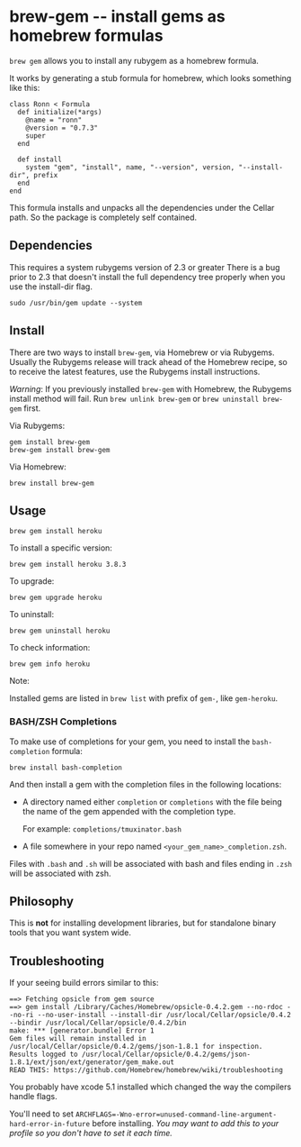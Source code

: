 brew-gem -- install gems as homebrew formulas
=============================================

`brew gem` allows you to install any rubygem as a homebrew formula.

It works by generating a stub formula for homebrew, which looks something like this:

    class Ronn < Formula
      def initialize(*args)
        @name = "ronn"
        @version = "0.7.3"
        super
      end

      def install
        system "gem", "install", name, "--version", version, "--install-dir", prefix
      end
    end

This formula installs and unpacks all the dependencies under the Cellar path. So the package is completely self contained.


Dependencies
------------
This requires a system rubygems version of 2.3 or greater
There is a bug prior to 2.3 that doesn't install the full dependency tree properly when you use the install-dir flag.

```
sudo /usr/bin/gem update --system
```


Install
-------

There are two ways to install `brew-gem`, via Homebrew or via Rubygems. Usually
the Rubygems release will track ahead of the Homebrew recipe, so to receive the
latest features, use the Rubygems install instructions.

*Warning*: If you previously installed `brew-gem` with Homebrew, the Rubygems
install method will fail. Run `brew unlink brew-gem` or `brew uninstall
brew-gem` first.

Via Rubygems:

    gem install brew-gem
    brew-gem install brew-gem

Via Homebrew:

    brew install brew-gem


Usage
-----

    brew gem install heroku

To install a specific version:

    brew gem install heroku 3.8.3
    
To upgrade:

    brew gem upgrade heroku
    
To uninstall:

    brew gem uninstall heroku

To check information:

    brew gem info heroku

Note:

Installed gems are listed in `brew list` with prefix of `gem-`,
like `gem-heroku`.

### BASH/ZSH Completions

To make use of completions for your gem, you need to install the
`bash-completion` formula:

    brew install bash-completion

And then install a gem with the completion files in the following locations:

* A directory named either `completion` or `completions` with the file being
  the name of the gem appended with the completion type.

  For example:  `completions/tmuxinator.bash`
* A file somewhere in your repo named `<your_gem_name>_completion.zsh`.

Files with `.bash` and `.sh` will be associated with bash and files ending in
`.zsh` will be associated with zsh.


Philosophy
----------

This is **not** for installing development libraries, but for standalone binary tools that you want system wide.


Troubleshooting
----------

If your seeing build errors similar to this:
```shell
==> Fetching opsicle from gem source
==> gem install /Library/Caches/Homebrew/opsicle-0.4.2.gem --no-rdoc --no-ri --no-user-install --install-dir /usr/local/Cellar/opsicle/0.4.2 --bindir /usr/local/Cellar/opsicle/0.4.2/bin
make: *** [generator.bundle] Error 1
Gem files will remain installed in /usr/local/Cellar/opsicle/0.4.2/gems/json-1.8.1 for inspection.
Results logged to /usr/local/Cellar/opsicle/0.4.2/gems/json-1.8.1/ext/json/ext/generator/gem_make.out
READ THIS: https://github.com/Homebrew/homebrew/wiki/troubleshooting
```

You probably have xcode 5.1 installed which changed the way the compilers handle flags.

You'll need to set `ARCHFLAGS=-Wno-error=unused-command-line-argument-hard-error-in-future` before installing.
_You may want to add this to your profile so you don't have to set it each time._
